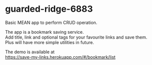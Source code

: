 # guarded-ridge-6883
Basic MEAN app to perform CRUD operation.  

The app is a bookmark saving service.  
Add title, link and optional tags for your favourite links  and save them.  
Plus will have more simple utilities in future.

The demo is available at  
https://save-my-links.herokuapp.com/#/bookmark/list

